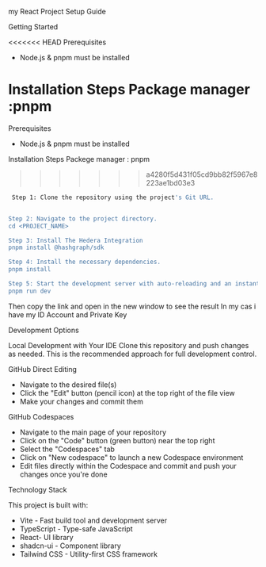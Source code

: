 my React Project Setup Guide

Getting Started

<<<<<<< HEAD
Prerequisites

- Node.js & pnpm must be installed

Installation Steps
Package manager :pnpm
=======
 Prerequisites
- Node.js & pnpm must be installed 

Installation Steps
Packege manager : pnpm
>>>>>>> a4280f5d431f05cd9bb82f5967e8223ae1bd03e3

```sh
 Step 1: Clone the repository using the project's Git URL.


Step 2: Navigate to the project directory.
cd <PROJECT_NAME>

Step 3: Install The Hedera Integration
pnpm install @hashgraph/sdk

Step 4: Install the necessary dependencies.
pnpm install

Step 5: Start the development server with auto-reloading and an instant preview.
pnpm run dev
```

Then copy the link and open in the new window to see the result
In my cas i have my ID Account and Private Key

Development Options

Local Development with Your IDE
Clone this repository and push changes as needed. This is the recommended approach for full development control.

GitHub Direct Editing

- Navigate to the desired file(s)
- Click the "Edit" button (pencil icon) at the top right of the file view
- Make your changes and commit them

GitHub Codespaces

- Navigate to the main page of your repository
- Click on the "Code" button (green button) near the top right
- Select the "Codespaces" tab
- Click on "New codespace" to launch a new Codespace environment
- Edit files directly within the Codespace and commit and push your changes once you're done

Technology Stack

This project is built with:

- Vite - Fast build tool and development server
- TypeScript - Type-safe JavaScript
- React- UI library
- shadcn-ui - Component library
- Tailwind CSS - Utility-first CSS framework

